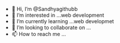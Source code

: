 - 👋 Hi, I’m @Sandhyagithubb
- 👀 I’m interested in ...web development
- 🌱 I’m currently learning ...web developmet
- 💞️ I’m looking to collaborate on ...
- 📫 How to reach me ...

<!---
Sandhyagithubb/Sandhyagithubb is a ✨ special ✨ repository because its `README.md` (this file) appears on your GitHub profile.
You can click the Preview link to take a look at your changes.
--->
